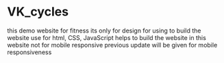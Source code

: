 # VK_cycles
this demo website for fitness its only for design for using to build the website use for html, CSS, JavaScript helps  to build the website in this website not for mobile responsive previous update will be given for mobile responsiveness
